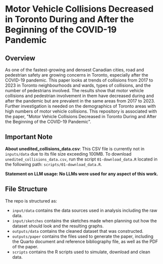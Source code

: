 # Motor Vehicle Collisions Decreased in Toronto During and After the Beginning of the COVID-19 Pandemic

## Overview
As one of the fastest-growing and densest Canadian cities, road and pedestrian safety are growing concerns in Toronto, especially after the COVID-19 pandemic. This paper looks at trends of collisions from 2017 to 2023 in Toronto neighbourhoods and wards, types of collisions, and the number of pedestrians involved. The results show that motor vehicle collisions and pedestrian involvement in them have decreased during and after the pandemic but are prevalent in the same areas from 2017 to 2023. Further investigation is needed on the demographics of Toronto areas with high numbers of motor vehicle collisions.
This repository is associated with the paper, "Motor Vehicle Collisions Decreased in Toronto During and After the Beginning of the COVID-19 Pandemic". 

## Important Note
**About unedited_collisions_data.csv**: This CSV file is currently not in `inputs/data`
due to its file size exceeding 100MB. To download `unedited_collisions_data.csv`, 
run the script `01-download_data.R` located in the following path: `scripts/01-download_data.R`. 

**Statement on LLM usage: No LLMs were used for any aspect of this work.**

## File Structure

The repo is structured as:

-   `input/data` contains the data sources used in analysis including the raw data.
-   `input/sketches` contains the sketches made when planning out how the dataset should look and the resulting graphs.
-   `outputs/data` contains the cleaned dataset that was constructed.
-   `outputs/paper` contains the files used to generate the paper, including the Quarto document and reference bibliography file, as well as the PDF of the paper. 
-   `scripts` contains the R scripts used to simulate, download and clean data.